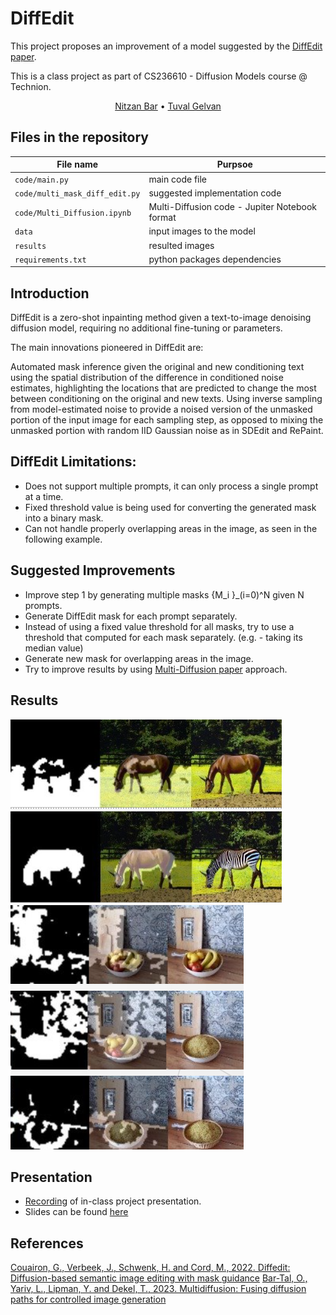 # DiffEdit

This project proposes an improvement of a model suggested by the [DiffEdit paper](https://arxiv.org/pdf/2210.11427.pdf).

This is a class project as part of CS236610 - Diffusion Models course @ Technion.  

<p align="center">
    <a href="https://www.linkedin.com/in/nitzan-bar-9ab896146/">Nitzan Bar</a>  •  
    <a href="https://www.linkedin.com/in/tuval-gelvan-ab87b4136/">Tuval Gelvan</a>
</p>


## Files in the repository
|File name         | Purpsoe |
|----------------------|------|
|`code/main.py`| main code file|
|`code/multi_mask_diff_edit.py`| suggested implementation code|
|`code/Multi_Diffusion.ipynb`|  Multi-Diffusion code - Jupiter Notebook format|
|`data`|  input images to the model|
|`results`|  resulted images|
|`requirements.txt`|  python packages dependencies|


## Introduction
DiffEdit is a zero-shot inpainting method given a text-to-image denoising diffusion model, requiring no additional fine-tuning or parameters.

The main innovations pioneered in DiffEdit are:

Automated mask inference given the original and new conditioning text using the spatial distribution of the difference in conditioned noise estimates, highlighting the locations that are predicted to change the most between conditioning on the original and new texts.
Using inverse sampling from model-estimated noise to provide a noised version of the unmasked portion of the input image for each sampling step, as opposed to mixing the unmasked portion with random IID Gaussian noise as in SDEdit and RePaint.

## DiffEdit Limitations:​
- Does not support multiple prompts, it can only process a single prompt at a time.​
- Fixed threshold value is being used for converting the generated mask into a binary mask.​
- Can not handle properly overlapping areas in the image, as seen in the following example.​
​
## Suggested Improvements
- Improve step 1 by generating multiple masks {M_i }_(i=0)^N given N prompts.
- Generate DiffEdit mask for each prompt separately.
- Instead of using a fixed value threshold for all masks, try to use a threshold that computed for each mask separately. (e.g. - taking its median value)
- Generate new mask for overlapping areas in the image.
- Try to improve results by using [Multi-Diffusion paper](https://arxiv.org/abs/2302.08113) approach.

## Results
![alt text](https://github.com/Technion-Nitzan-Bar-Tuval-Gelvan/DiffEdit-Project/blob/main/figures/results1.png)
![alt text](https://github.com/Technion-Nitzan-Bar-Tuval-Gelvan/DiffEdit-Project/blob/main/figures/results2.png)


## Presentation
- [Recording](https://www.youtube.com/watch?v=zgE8nUYU-ng&t=3592s) of in-class project presentation.
- Slides can be found [here](https://github.com/Technion-Nitzan-Bar-Tuval-Gelvan/DiffEdit-Project/blob/main/diffusion_presentation_final_project.pptx)

## References
[Couairon, G., Verbeek, J., Schwenk, H. and Cord, M., 2022. Diffedit: Diffusion-based semantic image editing with mask guidance](https://arxiv.org/pdf/2210.11427.pdf)
[Bar-Tal, O., Yariv, L., Lipman, Y. and Dekel, T., 2023. Multidiffusion: Fusing diffusion paths for controlled image generation](https://arxiv.org/abs/2302.08113)
